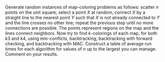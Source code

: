 

Generate random instances of map-coloring problems as follows: scatter
$n$ points on the unit square; select a point $X$ at random, connect $X$
by a straight line to the nearest point $Y$ such that $X$ is not already
connected to $Y$ and the line crosses no other line; repeat the previous
step until no more connections are possible. The points represent
regions on the map and the lines connect neighbors. Now try to find
$k$-colorings of each map, for both $k3$ and
$k4$, using min-conflicts, backtracking, backtracking with
forward checking, and backtracking with MAC. Construct a table of
average run times for each algorithm for values of $n$ up to the largest
you can manage. Comment on your results.
